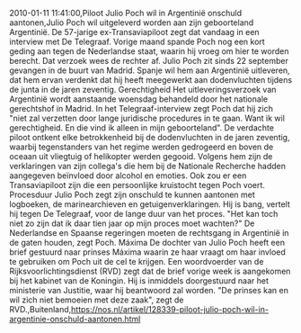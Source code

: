 2010-01-11 11:41:00,Piloot Julio Poch wil in Argentinië onschuld aantonen,Julio Poch wil uitgeleverd worden aan zijn geboorteland Argentinië. De 57-jarige ex-Transaviapiloot zegt dat vandaag in een interview met De Telegraaf. Vorige maand spande Poch nog een kort geding aan tegen de Nederlandse staat, waarin hij vroeg om hier te worden berecht. Dat verzoek wees de rechter af. Julio Poch zit sinds 22 september gevangen in de buurt van Madrid. Spanje wil hem aan Argentinië uitleveren, dat hem ervan verdenkt dat hij heeft meegewerkt aan dodenvluchten tijdens de junta in de jaren zeventig. Gerechtigheid Het uitleveringsverzoek van Argentinië wordt aanstaande woensdag behandeld door het nationale gerechtshof in Madrid. In het Telegraaf-interview zegt Poch dat hij zich "niet zal verzetten door lange juridische procedures in te gaan. Want ik wil gerechtigheid. En die vind ik alleen in mijn geboorteland". De verdachte piloot ontkent elke betrokkenheid bij de dodenvluchten in de jaren zeventig, waarbij tegenstanders van het regime werden gedrogeerd en boven de oceaan uit vliegtuig of helikopter werden gegooid. Volgens hem zijn de verklaringen van zijn collega's die hem bij de Nationale Recherche hadden aangegeven beïnvloed door alcohol en emoties. Ook zou er een Transaviapiloot zijn die een persoonlijke kruistocht tegen Poch voert. Procesduur Julio Poch zegt zijn onschuld te kunnen aantonen met logboeken, de marinearchieven en getuigenverklaringen. Hij is bang, vertelt hij tegen De Telegraaf, voor de lange duur van het proces. "Het kan toch niet zo zijn dat ik daar tien jaar op mijn proces moet wachten?" De Nederlandse en Spaanse regeringen moeten de rechtsgang in Argentinië in de gaten houden, zegt Poch. Máxima De dochter van Julio Poch heeft een brief gestuurd naar prinses Máxima waarin ze haar vraagt om haar invloed te gebruiken om Poch uit de cel te krijgen. Een woordvoerder van de Rijksvoorlichtingsdienst (RVD) zegt dat de brief vorige week is aangekomen bij het kabinet van de Koningin. Hij is inmiddels doorgestuurd naar het ministerie van Justitie, waar hij beantwoord zal worden. "De prinses kan en wil zich niet bemoeien met deze zaak", zegt de RVD.,Buitenland,https://nos.nl/artikel/128339-piloot-julio-poch-wil-in-argentinie-onschuld-aantonen.html